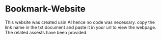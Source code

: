 # Bookmark-Website
This website was created usin AI hence no code was necessary.
copy the link name in the txt document and paste it in your url to view the webpage. The related assests have been provided
